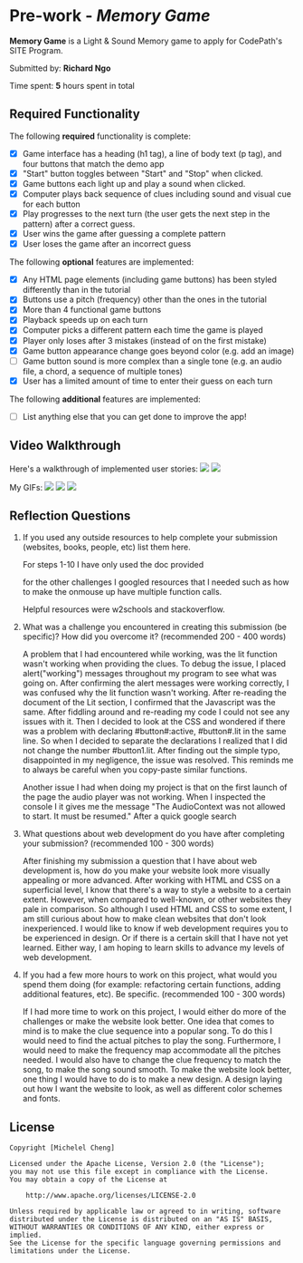 # Pre-work - _Memory Game_

**Memory Game** is a Light & Sound Memory game to apply for CodePath's SITE Program.

Submitted by: **Richard Ngo**

Time spent: **5** hours spent in total

## Required Functionality

The following **required** functionality is complete:

- [x] Game interface has a heading (h1 tag), a line of body text (p tag), and four buttons that match the demo app
- [x] "Start" button toggles between "Start" and "Stop" when clicked.
- [x] Game buttons each light up and play a sound when clicked.
- [x] Computer plays back sequence of clues including sound and visual cue for each button
- [x] Play progresses to the next turn (the user gets the next step in the pattern) after a correct guess.
- [x] User wins the game after guessing a complete pattern
- [x] User loses the game after an incorrect guess

The following **optional** features are implemented:

- [x] Any HTML page elements (including game buttons) has been styled differently than in the tutorial
- [x] Buttons use a pitch (frequency) other than the ones in the tutorial
- [x] More than 4 functional game buttons
- [x] Playback speeds up on each turn
- [x] Computer picks a different pattern each time the game is played
- [x] Player only loses after 3 mistakes (instead of on the first mistake)
- [x] Game button appearance change goes beyond color (e.g. add an image)
- [ ] Game button sound is more complex than a single tone (e.g. an audio file, a chord, a sequence of multiple tones)
- [x] User has a limited amount of time to enter their guess on each turn

The following **additional** features are implemented:

- [ ] List anything else that you can get done to improve the app!

## Video Walkthrough

Here's a walkthrough of implemented user stories:
![](https://i.imgur.com/YYhqx08.gif)
![](https://i.imgur.com/LCkq0Vn.gif)

My GIFs:
![](https://i.imgur.com/jXnzzSb.gif)
![](https://i.imgur.com/hGcPsqA.gif)
![](https://i.imgur.com/2WSKlhq.gif)

## Reflection Questions

1. If you used any outside resources to help complete your submission (websites, books, people, etc) list them here.

   For steps 1-10 I have only used the doc provided

   for the other challenges I googled resources that I needed such as how to make the onmouse up have multiple function calls.

   Helpful resources were w2schools and stackoverflow.

2. What was a challenge you encountered in creating this submission (be specific)? How did you overcome it? (recommended 200 - 400 words)

   A problem that I had encountered while working, was the lit function wasn't working when providing the clues. To debug the issue, I placed alert("working") messages throughout my program to see what was going on. After confirming the alert messages were working correctly, I was confused why the lit function wasn't working. After re-reading the document of the Lit section, I confirmed that the Javascript was the same. After fiddling around and re-reading my code I could not see any issues with it. Then I decided to look at the CSS and wondered if there was a problem with declaring #button#:active, #button#.lit in the same line. So when I decided to separate the declarations I realized that I did not change the number #button1.lit. After finding out the simple typo, disappointed in my negligence, the issue was resolved. This reminds me to always be careful when you copy-paste similar functions.

   Another issue I had when doing my project is that on the first launch of the page the audio player was not working. When I inspected the console I it gives me the message "The AudioContext was not allowed to start. It must be resumed." After a quick google search

3. What questions about web development do you have after completing your submission? (recommended 100 - 300 words)

   After finishing my submission a question that I have about web development is, how do you make your website look more visually appealing or more advanced. After working with HTML and CSS on a superficial level, I know that there's a way to style a website to a certain extent. However, when compared to well-known, or other websites they pale in comparison. So although I used HTML and CSS to some extent, I am still curious about how to make clean websites that don't look inexperienced. I would like to know if web development requires you to be experienced in design. Or if there is a certain skill that I have not yet learned. Either way, I am hoping to learn skills to advance my levels of web development.

4) If you had a few more hours to work on this project, what would you spend them doing (for example: refactoring certain functions, adding additional features, etc). Be specific. (recommended 100 - 300 words)

   If I had more time to work on this project, I would either do more of the challenges or make the website look better. One idea that comes to mind is to make the clue sequence into a popular song. To do this I would need to find the actual pitches to play the song. Furthermore, I would need to make the frequency map accommodate all the pitches needed. I would also have to change the clue frequency to match the song, to make the song sound smooth. To make the website look better, one thing I would have to do is to make a new design. A design laying out how I want the website to look, as well as different color schemes and fonts.

## License

    Copyright [Michelel Cheng]

    Licensed under the Apache License, Version 2.0 (the "License");
    you may not use this file except in compliance with the License.
    You may obtain a copy of the License at

        http://www.apache.org/licenses/LICENSE-2.0

    Unless required by applicable law or agreed to in writing, software
    distributed under the License is distributed on an "AS IS" BASIS,
    WITHOUT WARRANTIES OR CONDITIONS OF ANY KIND, either express or implied.
    See the License for the specific language governing permissions and
    limitations under the License.
